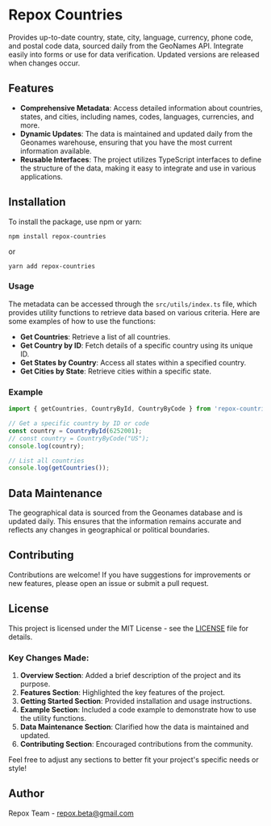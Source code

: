 # Repox Countries

Provides up-to-date country, state, city, language, currency, phone code, and postal code data, sourced daily from the GeoNames API. Integrate easily into forms or use for data verification. Updated versions are released when changes occur.

## Features

- **Comprehensive Metadata**: Access detailed information about countries, states, and cities, including names, codes, languages, currencies, and more.
- **Dynamic Updates**: The data is maintained and updated daily from the Geonames warehouse, ensuring that you have the most current information available.
- **Reusable Interfaces**: The project utilizes TypeScript interfaces to define the structure of the data, making it easy to integrate and use in various applications.

## Installation

To install the package, use npm or yarn:

```
npm install repox-countries
```

or

```
yarn add repox-countries
```

### Usage

The metadata can be accessed through the `src/utils/index.ts` file, which provides utility functions to retrieve data based on various criteria. Here are some examples of how to use the functions:

- **Get Countries**: Retrieve a list of all countries.
- **Get Country by ID**: Fetch details of a specific country using its unique ID.
- **Get States by Country**: Access all states within a specified country.
- **Get Cities by State**: Retrieve cities within a specific state.

### Example

```typescript
import { getCountries, CountryById, CountryByCode } from 'repox-countries';

// Get a specific country by ID or code
const country = CountryById(6252001);
// const country = CountryByCode("US");
console.log(country);

// List all countries
console.log(getCountries());
```

## Data Maintenance

The geographical data is sourced from the Geonames database and is updated daily. This ensures that the information remains accurate and reflects any changes in geographical or political boundaries.

## Contributing

Contributions are welcome! If you have suggestions for improvements or new features, please open an issue or submit a pull request.

## License

This project is licensed under the MIT License - see the [LICENSE](LICENSE) file for details.

### Key Changes Made:

1. **Overview Section**: Added a brief description of the project and its purpose.
2. **Features Section**: Highlighted the key features of the project.
3. **Getting Started Section**: Provided installation and usage instructions.
4. **Example Section**: Included a code example to demonstrate how to use the utility functions.
5. **Data Maintenance Section**: Clarified how the data is maintained and updated.
6. **Contributing Section**: Encouraged contributions from the community.

Feel free to adjust any sections to better fit your project's specific needs or style!

## Author

Repox Team - [repox.beta@gmail.com](mailto:repox.beta@gmail.com)
